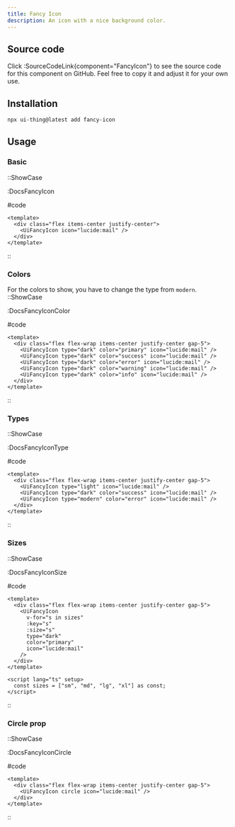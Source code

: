 ```yaml
---
title: Fancy Icon
description: An icon with a nice background color.
---
```


## Source code

Click :SourceCodeLink{component="FancyIcon"} to see the source code for this component on GitHub. Feel free to copy it and adjust it for your own use.

## Installation

```bash
npx ui-thing@latest add fancy-icon
```

## Usage

### Basic

::ShowCase

:DocsFancyIcon

#code

<!-- automd:file src="../../app/components/content/Docs/FancyIcon/DocsFancyIcon.vue" code lang="vue" -->

```vue [DocsFancyIcon.vue]
<template>
  <div class="flex items-center justify-center">
    <UiFancyIcon icon="lucide:mail" />
  </div>
</template>
```

<!-- /automd -->

::

### Colors

For the colors to show, you have to change the type from `modern`.
::ShowCase

:DocsFancyIconColor

#code

<!-- automd:file src="../../app/components/content/Docs/FancyIcon/DocsFancyIconColor.vue" code lang="vue" -->

```vue [DocsFancyIconColor.vue]
<template>
  <div class="flex flex-wrap items-center justify-center gap-5">
    <UiFancyIcon type="dark" color="primary" icon="lucide:mail" />
    <UiFancyIcon type="dark" color="success" icon="lucide:mail" />
    <UiFancyIcon type="dark" color="error" icon="lucide:mail" />
    <UiFancyIcon type="dark" color="warning" icon="lucide:mail" />
    <UiFancyIcon type="dark" color="info" icon="lucide:mail" />
  </div>
</template>
```

<!-- /automd -->

::

### Types

::ShowCase

:DocsFancyIconType

#code

<!-- automd:file src="../../app/components/content/Docs/FancyIcon/DocsFancyIconType.vue" code lang="vue" -->

```vue [DocsFancyIconType.vue]
<template>
  <div class="flex flex-wrap items-center justify-center gap-5">
    <UiFancyIcon type="light" icon="lucide:mail" />
    <UiFancyIcon type="dark" color="success" icon="lucide:mail" />
    <UiFancyIcon type="modern" color="error" icon="lucide:mail" />
  </div>
</template>
```

<!-- /automd -->

::

### Sizes

::ShowCase

:DocsFancyIconSize

#code

<!-- automd:file src="../../app/components/content/Docs/FancyIcon/DocsFancyIconSize.vue" code lang="vue" -->

```vue [DocsFancyIconSize.vue]
<template>
  <div class="flex flex-wrap items-center justify-center gap-5">
    <UiFancyIcon
      v-for="s in sizes"
      :key="s"
      :size="s"
      type="dark"
      color="primary"
      icon="lucide:mail"
    />
  </div>
</template>

<script lang="ts" setup>
  const sizes = ["sm", "md", "lg", "xl"] as const;
</script>
```

<!-- /automd -->

::

### Circle prop

::ShowCase

:DocsFancyIconCircle

#code

<!-- automd:file src="../../app/components/content/Docs/FancyIcon/DocsFancyIconCircle.vue" code lang="vue" -->

```vue [DocsFancyIconCircle.vue]
<template>
  <div class="flex flex-wrap items-center justify-center gap-5">
    <UiFancyIcon circle icon="lucide:mail" />
  </div>
</template>
```

<!-- /automd -->

::
